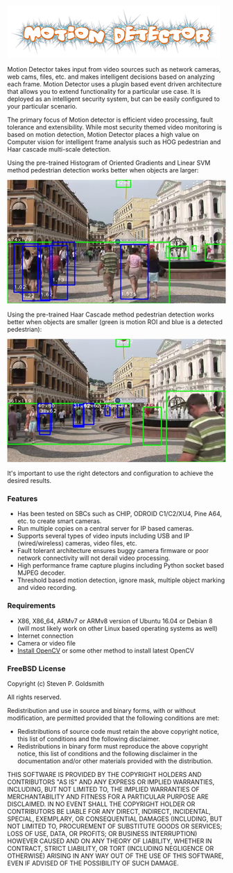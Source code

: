 ![Title](images/title.png)

Motion Detector takes input from video sources such as network cameras, web cams, files, etc. and makes intelligent decisions based on analyzing each frame. Motion Detector uses a plugin based event driven architecture that allows you to extend functionality for a particular use case. It is deployed as an intelligent security system, but can be easily configured to your particular scenario.

The primary focus of Motion detector is efficient video processing, fault tolerance and extensibility. While most security themed video monitoring is based on motion detection, Motion Detector places a high value on Computer vision for intelligent frame analysis such as HOG pedestrian and Haar cascade multi-scale detection.

Using the pre-trained Histogram of Oriented Gradients and Linear SVM method pedestrian detection works better when objects
are larger:

![Title](images/hog.jpg)

Using the pre-trained Haar Cascade method pedestrian detection works better when objects are smaller (green is motion ROI and blue is a detected pedestrian):

![Title](images/cascade.jpg)

It's important to use the right detectors and configuration to achieve the desired results.

### Features

* Has been tested on SBCs such as CHIP, ODROID C1/C2/XU4, Pine A64, etc. to create smart cameras.
* Run multiple copies on a central server for IP based cameras.
* Supports several types of video inputs including USB and IP (wired/wireless)
  cameras, video files, etc.
* Fault tolerant architecture ensures buggy camera firmware or poor network
  connectivity will not derail video processing.
* High performance frame capture plugins including Python socket based MJPEG decoder.
* Threshold based motion detection, ignore mask, multiple object marking and video recording.

### Requirements
* X86, X86_64, ARMv7 or ARMv8 version of Ubuntu 16.04 or Debian 8 (will most likely work on other Linux based operating systems as well)
* Internet connection
* Camera or video file
* [Install OpenCV](https://github.com/sgjava/install-opencv) or some other method to install latest OpenCV

### FreeBSD License
Copyright (c) Steven P. Goldsmith

All rights reserved.

Redistribution and use in source and binary forms, with or without modification, are permitted provided that the following conditions are met:
* Redistributions of source code must retain the above copyright notice, this list of conditions and the following disclaimer.
* Redistributions in binary form must reproduce the above copyright notice, this list of conditions and the following disclaimer in the documentation and/or other materials provided with the distribution.

THIS SOFTWARE IS PROVIDED BY THE COPYRIGHT HOLDERS AND CONTRIBUTORS "AS IS" AND ANY EXPRESS OR IMPLIED WARRANTIES, INCLUDING, BUT NOT LIMITED TO, THE IMPLIED WARRANTIES OF MERCHANTABILITY AND FITNESS FOR A PARTICULAR PURPOSE ARE DISCLAIMED. IN NO EVENT SHALL THE COPYRIGHT HOLDER OR CONTRIBUTORS BE LIABLE FOR ANY DIRECT, INDIRECT, INCIDENTAL, SPECIAL, EXEMPLARY, OR CONSEQUENTIAL DAMAGES (INCLUDING, BUT NOT LIMITED TO, PROCUREMENT OF SUBSTITUTE GOODS OR SERVICES; LOSS OF USE, DATA, OR PROFITS; OR BUSINESS INTERRUPTION) HOWEVER CAUSED AND ON ANY THEORY OF LIABILITY, WHETHER IN CONTRACT, STRICT LIABILITY, OR TORT (INCLUDING NEGLIGENCE OR OTHERWISE) ARISING IN ANY WAY OUT OF THE USE OF THIS SOFTWARE, EVEN IF ADVISED OF THE POSSIBILITY OF SUCH DAMAGE.
